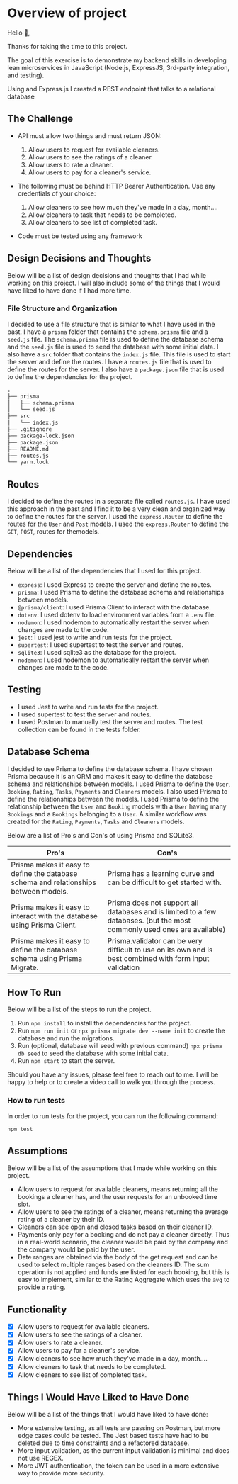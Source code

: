 # Overview of project

Hello 👋,

Thanks for taking the time to this project.

The goal of this exercise is to demonstrate my backend skills in developing lean microservices in JavaScript (Node.js, ExpressJS, 3rd-party integration, and testing).

Using and Express.js I created a REST endpoint that talks to a relational database

## The Challenge

- API must allow two things and must return JSON:

  1. Allow users to request for available cleaners.
  2. Allow users to see the ratings of a cleaner.
  3. Allow users to rate a cleaner.
  4. Allow users to pay for a cleaner's service.
  
- The following must be behind HTTP Bearer Authentication. Use any credentials of your choice:

  1. Allow cleaners to see how much they've made in a day, month....
  2. Allow cleaners to task that needs to be completed.
  3. Allow cleaners to see list of completed task.

- Code must be tested using any framework

## Design Decisions and Thoughts

Below will be a list of design decisions and thoughts that I had while working on this project. I will also include some of the things that I would have liked to have done if I had more time.

### File Structure and Organization

I decided to use a file structure that is similar to what I have used in the past. I have a `prisma` folder that contains the `schema.prisma` file and a `seed.js` file. The `schema.prisma` file is used to define the database schema and the `seed.js` file is used to seed the database with some initial data. I also have a `src` folder that contains the `index.js` file. This file is used to start the server and define the routes. I have a `routes.js` file that is used to define the routes for the server. I also have a `package.json` file that is used to define the dependencies for the project.

```txt
.
├── prisma
│   ├── schema.prisma
│   └── seed.js
├── src
│   └── index.js
├── .gitignore
├── package-lock.json
├── package.json
├── README.md
├── routes.js
└── yarn.lock
```

## Routes

I decided to define the routes in a separate file called `routes.js`. I have used this approach in the past and I find it to be a very clean and organized way to define the routes for the server. I used the `express.Router` to define the routes for the `User` and `Post` models. I used the `express.Router` to define the `GET`, `POST`, routes for themodels.

## Dependencies

Below will be a list of the dependencies that I used for this project.

- `express`: I used Express to create the server and define the routes.
- `prisma`: I used Prisma to define the database schema and relationships between models.
- `@prisma/client`: I used Prisma Client to interact with the database.
- `dotenv`: I used dotenv to load environment variables from a `.env` file.
- `nodemon`: I used nodemon to automatically restart the server when changes are made to the code.
- `jest`: I used jest to write and run tests for the project.
- `supertest`: I used supertest to test the server and routes.
- `sqlite3`: I used sqlite3 as the database for the project.
- `nodemon`: I used nodemon to automatically restart the server when changes are made to the code.

## Testing

- I used Jest to write and run tests for the project.
- I used supertest to test the server and routes.
- I used Postman to manually test the server and routes. The test collection can be found in the tests folder.

## Database Schema

I decided to use Prisma to define the database schema. I have chosen Prisma because it is an ORM and makes it easy to define the database schema and relationships between models. I used Prisma to define the `User`, `Booking`, `Rating`, `Tasks`, `Payments` and `Cleaners` models. I also used Prisma to define the relationships between the models.  I used Prisma to define the relationship between the `User` and `Booking` models with a `User` having many `Bookings` and a `Bookings` belonging to a `User`. A similar workflow was created for the `Rating`, `Payments`, `Tasks` and `Cleaners` models.

Below are a list of Pro's and Con's of using Prisma and SQLite3.

| Pro's | Con's |
| ----- | ----- |
| Prisma makes it easy to define the database schema and relationships between models. | Prisma has a learning curve and can be difficult to get started with. |
| Prisma makes it easy to interact with the database using Prisma Client. | Prisma does not support all databases and is limited to a few databases. (but the most commonly used ones are available) |
| Prisma makes it easy to define the database schema using Prisma Migrate. | Prisma.validator can be very difficult to use on its own and is best combined with form input validation  |

## How To Run

Below will be a list of the steps to run the project.

1. Run `npm install` to install the dependencies for the project.
2. Run `npm run init` or `npx prisma migrate dev --name init` to create the database and run the migrations.
3. Run (optional, database will seed with previous command) `npx prisma db seed` to seed the database with some initial data.
4. Run `npm start` to start the server.

Should you have any issues, please feel free to reach out to me. I will be happy to help or to create a video call to walk you through the process.

### How to run tests

In order to run tests for the project, you can run the following command:

```bash
npm test
```

## Assumptions

Below will be a list of the assumptions that I made while working on this project.

- Allow users to request for available cleaners, means returning all the bookings a cleaner has, and the user requests for an unbooked time slot.
- Allow users to see the ratings of a cleaner, means returning the average rating of a cleaner by their ID.
- Cleaners can see open and closed tasks based on their cleaner ID.
- Payments only pay for a booking and do not pay a cleaner directly. Thus in a real-world scenario, the cleaner would be paid by the company and the company would be paid by the user.
- Date ranges are obtained via the body of the get request and can be used to select multiple ranges based on the cleaners ID. The sum operation is not applied and funds are listed for each booking, but this is easy to implement, similar to the Rating Aggregate which uses the `avg` to provide a rating.

## Functionality

- [X] Allow users to request for available cleaners.
- [X] Allow users to see the ratings of a cleaner.
- [X] Allow users to rate a cleaner.
- [X] Allow users to pay for a cleaner's service.
- [X] Allow cleaners to see how much they've made in a day, month....
- [X] Allow cleaners to task that needs to be completed.
- [X] Allow cleaners to see list of completed task.

## Things I Would Have Liked to Have Done

Below will be a list of the things that I would have liked to have done:

- More extensive testing, as all tests are passing on Postman, but more edge cases could be tested. The Jest based tests have had to be deleted due to time constraints and a refactored database.
- More input validation, as the current input validation is minimal and does not use REGEX.
- More JWT authentication, the token can be used in a more extensive way to provide more security.
